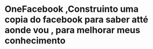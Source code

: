  # OneFacebook ,Construinto uma copia do facebook para saber atté aonde vou , para melhorar meus conhecimento
